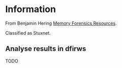 # Information

From Benjamin Hering [Memory Forensics Resources](https://blog.benjamin-hering.com/memory/).

Classified as Stuxnet.

## Analyse results in dfirws

TODO
